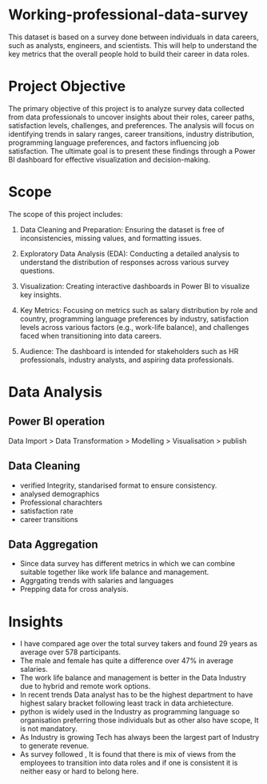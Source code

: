 # Working-professional-data-survey
This dataset is based on a survey done between individuals in data careers, such as analysts, engineers, and scientists. This will help to understand the key metrics that the overall people hold to build their career in data roles.

# Project Objective
The primary objective of this project is to analyze survey data collected from data professionals to uncover insights about their roles, career paths, satisfaction levels, challenges, and preferences. The analysis will focus on identifying trends in salary ranges, career transitions, industry distribution, programming language preferences, and factors influencing job satisfaction. The ultimate goal is to present these findings through a Power BI dashboard for effective visualization and decision-making.

# Scope
The scope of this project includes:

1. Data Cleaning and Preparation: Ensuring the dataset is free of inconsistencies, missing values, and formatting issues.

2. Exploratory Data Analysis (EDA): Conducting a detailed analysis to understand the distribution of responses across various survey questions.

3. Visualization: Creating interactive dashboards in Power BI to visualize key insights.

4. Key Metrics: Focusing on metrics such as salary distribution by role and country, programming language preferences by industry, satisfaction levels across various factors (e.g., work-life balance), and challenges faced when transitioning into data careers.

5. Audience: The dashboard is intended for stakeholders such as HR professionals, industry analysts, and aspiring data professionals.

# Data Analysis

## Power BI operation
Data Import > Data Transformation > Modelling > Visualisation > publish

## Data Cleaning
- verified Integrity, standarised format to ensure consistency.
- analysed demographics
- Professional charachters
- satisfaction rate
- career transitions

## Data Aggregation
- Since data survey has different metrics in which we can combine suitable together like work 
  life balance and management.
- Aggrgating trends with salaries and languages 
- Prepping data for cross analysis.

# Insights

- I have compared age over the total survey takers and found 29 years as average over 578 participants.
- The male and female has quite a difference over 47% in average salaries.
- The work life balance and management is better in the Data Industry due to hybrid and remote work options.
- In recent trends Data analyst has to be the highest department to have highest salary bracket following least track in data archietecture.
- python is widely used in the Industry as programming language so organisation preferring those individuals but as other also have scope, It is not mandatory.
- As Industry is growing Tech has always been the largest part of Industry to generate revenue.
- As survey followed , It is found that there is mix of views from the employees to transition into data roles and if one is consistent it is neither easy or hard to belong here.


